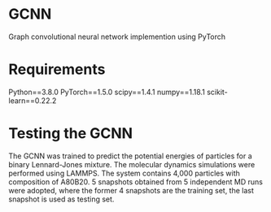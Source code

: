 # GCNN
Graph convolutional neural network implemention using PyTorch

# Requirements
Python==3.8.0
PyTorch==1.5.0
scipy==1.4.1
numpy==1.18.1
scikit-learn==0.22.2

# Testing the GCNN
The GCNN was trained to predict the potential energies of particles for a binary Lennard-Jones mixture.
The molecular dynamics simulations were performed using LAMMPS. The system contains 4,000 particles with composition of A80B20. 
5 snapshots obtained from 5 independent MD runs were adopted, where the former 4 snapshots are the training set, the last snapshot is used as testing set. 
 
